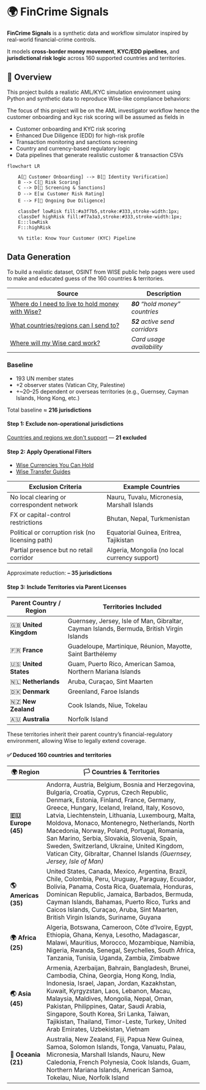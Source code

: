 # 🌍 FinCrime Signals

**FinCrime Signals** is a synthetic data and workflow simulator inspired by real-world financial-crime controls.  

It models **cross-border money movement**, **KYC/EDD pipelines**, and **jurisdictional risk logic** across 160 supported countries and territories.

## 🧠 Overview

This project builds a realistic AML/KYC simulation environment using Python and synthetic data to reproduce Wise-like compliance behaviors:

The focus of this project will be on the AML investigator workflow hence the customer onboarding and kyc risk scoring will be assumed as fields in 


- Customer onboarding and KYC risk scoring  
- Enhanced Due Diligence (EDD) for high-risk profile
- Transaction monitoring and sanctions screening  
- Country and currency-based regulatory logic  
- Data pipelines that generate realistic customer & transaction CSVs

``` mermaid
flowchart LR

    A[🧾 Customer Onboarding] --> B[🪪 Identity Verification]
    B --> C[🧮 Risk Scoring]
    C --> D[🚨 Screening & Sanctions]
    D --> E[📊 Customer Risk Rating]
    E --> F[🔁 Ongoing Due Diligence]

    classDef lowRisk fill:#a3f7b5,stroke:#333,stroke-width:1px;
    classDef highRisk fill:#f7a3a3,stroke:#333,stroke-width:1px;
    E:::lowRisk
    F:::highRisk

    %% title: Know Your Customer (KYC) Pipeline

```

## Data Generation

To build a realistic dataset, OSINT from WISE public help pages were used to make and educated guess of the 160 countries & territories.


| Source | Description |
|---------|-------------|
| [Where do I need to live to hold money with Wise?](https://wise.com/help/articles/2813542/where-do-i-need-to-live-to-hold-money-with-wise) | *<strong>80</strong> “hold money” countries* | 
| [What countries/regions can I send to?](https://wise.com/help/articles/2571942/what-countriesregions-can-i-send-to) | *<strong>52</strong> active send corridors* |
| [Where will my Wise card work?](https://wise.com/help/articles/2935771/where-will-my-wise-card-work?origin=related-article-2978049) | *Card usage availability* |

### Baseline

- 193 UN member states
- +2 observer states (Vatican City, Palestine)
- +~20–25 dependent or overseas territories (e.g., Guernsey, Cayman Islands, Hong Kong, etc.)

Total baseline ≈ **216 jurisdictions**

#### Step 1: Exclude non-operational jurisdictions
 
[Countries and regions we don't support](https://wise.com/help/articles/2978049/where-can-i-use-wise) — **21 excluded**  


#### Step 2: Apply Operational Filters

- [Wise Currencies You Can Hold](https://wise.com/help/articles/2897238/which-currencies-can-i-add-keep-and-receive-in-my-wise-account)
- [Wise Transfer Guides](https://wise.com/help/section/transfer-guides)

| Exclusion Criteria | Example Countries |
|-----------------------|-------------------|
| No local clearing or correspondent network | Nauru, Tuvalu, Micronesia, Marshall Islands |
| FX or capital-control restrictions | Bhutan, Nepal, Turkmenistan |
| Political or corruption risk (no licensing path) | Equatorial Guinea, Eritrea, Tajikistan |
| Partial presence but no retail corridor | Algeria, Mongolia (no local currency support) |

Approximate reduction: **– 35 jurisdictions**

#### Step 3: Include Territories via Parent Licenses

| Parent Country / Region | Territories Included |
|--------------------------|----------------------|
| 🇬🇧 **United Kingdom** | Guernsey, Jersey, Isle of Man, Gibraltar, Cayman Islands, Bermuda, British Virgin Islands |
| 🇫🇷 **France** | Guadeloupe, Martinique, Réunion, Mayotte, Saint Barthélemy |
| 🇺🇸 **United States** | Guam, Puerto Rico, American Samoa, Northern Mariana Islands |
| 🇳🇱 **Netherlands** | Aruba, Curaçao, Sint Maarten |
| 🇩🇰 **Denmark** | Greenland, Faroe Islands |
| 🇳🇿 **New Zealand** | Cook Islands, Niue, Tokelau |
| 🇦🇺 **Australia** | Norfolk Island |

These territories inherit their parent country’s financial-regulatory environment, allowing Wise to legally extend coverage.

#### ✅ Deduced 160 countries and territories

| 🌍 Region | 🏳️ Countries & Territories |
|------------|----------------------------|
| **🇪🇺 Europe (45)** | Andorra, Austria, Belgium, Bosnia and Herzegovina, Bulgaria, Croatia, Cyprus, Czech Republic, Denmark, Estonia, Finland, France, Germany, Greece, Hungary, Iceland, Ireland, Italy, Kosovo, Latvia, Liechtenstein, Lithuania, Luxembourg, Malta, Moldova, Monaco, Montenegro, Netherlands, North Macedonia, Norway, Poland, Portugal, Romania, San Marino, Serbia, Slovakia, Slovenia, Spain, Sweden, Switzerland, Ukraine, United Kingdom, Vatican City, Gibraltar, Channel Islands *(Guernsey, Jersey, Isle of Man)* |
| **🌎 Americas (35)** | United States, Canada, Mexico, Argentina, Brazil, Chile, Colombia, Peru, Uruguay, Paraguay, Ecuador, Bolivia, Panama, Costa Rica, Guatemala, Honduras, Dominican Republic, Jamaica, Barbados, Bermuda, Cayman Islands, Bahamas, Puerto Rico, Turks and Caicos Islands, Curaçao, Aruba, Sint Maarten, British Virgin Islands, Suriname, Guyana |
| **🌍 Africa (25)** | Algeria, Botswana, Cameroon, Côte d’Ivoire, Egypt, Ethiopia, Ghana, Kenya, Lesotho, Madagascar, Malawi, Mauritius, Morocco, Mozambique, Namibia, Nigeria, Rwanda, Senegal, Seychelles, South Africa, Tanzania, Tunisia, Uganda, Zambia, Zimbabwe |
| **🌏 Asia (45)** | Armenia, Azerbaijan, Bahrain, Bangladesh, Brunei, Cambodia, China, Georgia, Hong Kong, India, Indonesia, Israel, Japan, Jordan, Kazakhstan, Kuwait, Kyrgyzstan, Laos, Lebanon, Macau, Malaysia, Maldives, Mongolia, Nepal, Oman, Pakistan, Philippines, Qatar, Saudi Arabia, Singapore, South Korea, Sri Lanka, Taiwan, Tajikistan, Thailand, Timor-Leste, Turkey, United Arab Emirates, Uzbekistan, Vietnam |
| **🌊 Oceania (21)** | Australia, New Zealand, Fiji, Papua New Guinea, Samoa, Solomon Islands, Tonga, Vanuatu, Palau, Micronesia, Marshall Islands, Nauru, New Caledonia, French Polynesia, Cook Islands, Guam, Northern Mariana Islands, American Samoa, Tokelau, Niue, Norfolk Island |



